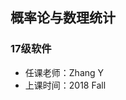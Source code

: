 <!--
 * @Author: Lili Liang
 * @Date: 2024-03-31 21:21:05
 * @LastEditors: Lili Liang
 * @LastEditTime: 2024-03-31 23:34:28
 * @Description: Please set description
-->
## 概率论与数理统计
### 17级软件
- 任课老师：Zhang Y
- 上课时间：2018 Fall